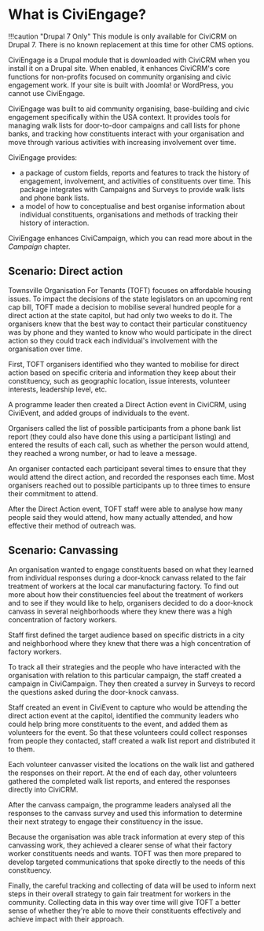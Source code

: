 # What is CiviEngage?

!!!caution "Drupal 7 Only"
This module is only available for CiviCRM on Drupal 7. There is no known replacement at this time for other CMS options.

CiviEngage is a Drupal module that is downloaded with CiviCRM when you install it on a Drupal site. When enabled, it enhances CiviCRM's core functions for
non-profits focused on community organising and civic engagement work.
If your site is built with Joomla! or WordPress, you cannot use
CiviEngage.

CiviEngage was built to aid community organising, base-building and
civic engagement specifically within the USA context. It provides tools
for managing walk lists for door-to-door campaigns and call lists for
phone banks, and tracking how constituents interact with your
organisation and move through various activities with increasing
involvement over time.

CiviEngage provides:

-   a package of custom fields, reports and features to track the
    history of engagement, involvement, and activities of constituents
    over time. This package integrates with Campaigns and Surveys to
    provide walk lists and phone bank lists.
-   a model of how to conceptualise and best organise information about
    individual constituents, organisations and methods of tracking their
    history of interaction.

CiviEngage enhances CiviCampaign, which you can read more about in the
*Campaign* chapter.

## Scenario: Direct action

Townsville Organisation For Tenants (TOFT) focuses on affordable housing
issues. To impact the decisions of the state legislators on an upcoming
rent cap bill, TOFT made a decision to mobilise several hundred people
for a direct action at the state capitol, but had only two weeks to do
it. The organisers knew that the best way to contact their particular
constituency was by phone and they wanted to know who would participate
in the direct action so they could track each individual's involvement
with the organisation over time.

First, TOFT organisers identified who they wanted to mobilise for direct
action based on specific criteria and information they keep about their
constituency, such as geographic location, issue interests, volunteer
interests, leadership level, etc.

A programme leader then created a Direct Action event in CiviCRM, using
CiviEvent, and added groups of individuals to the event.

Organisers called the list of possible participants from a phone bank
list report (they could also have done this using a participant listing)
and entered the results of each call, such as whether the person would
attend, they reached a wrong number, or had to leave a message.

An organiser contacted each participant several times to ensure that
they would attend the direct action, and recorded the responses each
time. Most organisers reached out to possible participants up to three
times to ensure their commitment to attend.

After the Direct Action event, TOFT staff were able to analyse how many
people said they would attend, how many actually attended, and how
effective their method of outreach was.

## Scenario: Canvassing

An organisation wanted to engage constituents based on what they learned
from individual responses during a door-knock canvass related to the
fair treatment of workers at the local car manufacturing factory. To
find out more about how their constituencies feel about the treatment of
workers and to see if they would like to help, organisers decided to do
a door-knock canvass in several neighborhoods where they knew there was
a high concentration of factory workers.

Staff first defined the target audience based on specific districts in a
city and neighborhood where they knew that there was a high
concentration of factory workers.

To track all their strategies and the people who have interacted with
the organisation with relation to this particular campaign, the staff
created a campaign in CiviCampaign. They then created a survey in
Surveys to record the questions asked during the door-knock canvass.

Staff created an event in CiviEvent to capture who would be attending
the direct action event at the capitol, identified the community leaders
who could help bring more constituents to the event, and added them as
volunteers for the event. So that these volunteers could
collect responses from people they contacted, staff created a walk list
report and distributed it to them.

Each volunteer canvasser visited the locations on the walk list and
gathered the responses on their report. At the end of each day, other
volunteers gathered the completed walk list reports, and entered the
responses directly into CiviCRM.

After the canvass campaign, the programme leaders analysed all the
responses to the canvass survey and used this information to determine
their next strategy to engage their constituency in the issue.

Because the organisation was able track information at every step of
this canvassing work, they achieved a clearer sense of what their
factory worker constituents needs and wants. TOFT was then more prepared
to develop targeted communications that spoke directly to the needs of
this constituency.

Finally, the careful tracking and collecting of data will be used to
inform next steps in their overall strategy to gain fair treatment for
workers in the community. Collecting data in this way over time will
give TOFT a better sense of whether they're able to move their
constituents effectively and achieve impact with their approach.
